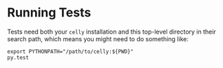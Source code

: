 # Running Tests

Tests need both your `celly` installation and this top-level directory in
their search path, which means you might need to do something like:

    export PYTHONPATH="/path/to/celly:${PWD}"
    py.test

